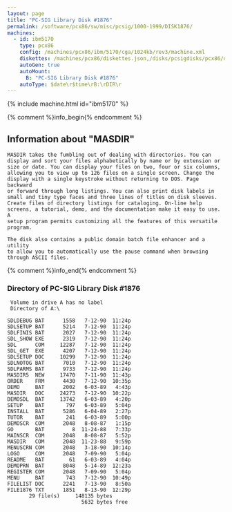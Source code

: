 ```yaml
---
layout: page
title: "PC-SIG Library Disk #1876"
permalink: /software/pcx86/sw/misc/pcsig/1000-1999/DISK1876/
machines:
  - id: ibm5170
    type: pcx86
    config: /machines/pcx86/ibm/5170/cga/1024kb/rev3/machine.xml
    diskettes: /machines/pcx86/diskettes.json,/disks/pcsigdisks/pcx86/diskettes.json
    autoGen: true
    autoMount:
      B: "PC-SIG Library Disk #1876"
    autoType: $date\r$time\rB:\rDIR\r
---
```


{% include machine.html id="ibm5170" %}

{% comment %}info_begin{% endcomment %}

## Information about "MASDIR"

    MASDIR takes the fumbling out of dealing with directories. You can
    display and sort your files alphabetically by name or by extension or
    size or date. You can display your files on two, four or six columns,
    allowing you to view up to 126 files on a single screen. Change the
    display with a single keystroke without returning to DOS. Page backward
    or forward through long listings. You can also print disk labels in
    small and tiny type faces and three lines of titles on disk sleeves.
    Create files of directory listings for cataloging. On-line help
    screens, a tutorial, demo, and the documentation make it easy to use. A
    setup program permits customizing all the features of this versatile
    program.
    
    The disk also contains a public domain batch file enhancer and a utility
    to allow you to automatically use the pause command when browsing
    through ASCII files.
{% comment %}info_end{% endcomment %}


### Directory of PC-SIG Library Disk #1876

     Volume in drive A has no label
     Directory of A:\

    SDLDEBUG BAT      1558   7-12-90  11:24p
    SDLSETUP BAT      5214   7-12-90  11:24p
    SDLFINIS BAT      2027   7-12-90  11:24p
    SDL_SHOW EXE      2319   7-12-90  11:24p
    SDL      COM     12287   7-12-90  11:24p
    SDL_GET  EXE      4207   7-12-90  11:24p
    SDLSETUP DOC     10299   7-12-90  11:24p
    SDLNOTOG BAT      7010   7-12-90  11:24p
    SDLPARMS BAT      9733   7-12-90  11:24p
    MASDIR5  NEW     17470   7-11-90  11:43p
    ORDER    FRM      4430   7-12-90  10:35p
    DEMO     BAT      2002   6-03-89   4:43p
    MASDIR   DOC     24273   7-12-90  10:22p
    DEMOSDL  BAT     13742   6-03-89   4:20p
    SETUP    BAT       797   6-03-89   5:04p
    INSTALL  BAT      5286   6-04-89   2:27p
    TUTOR    BAT       241   6-03-89   5:00p
    DEMOSCR  COM      2048   8-08-87   1:15p
    GO       BAT         8  11-24-88   7:33p
    MAINSCR  COM      2048   8-08-87   5:52p
    MASDIR   COM      2048  11-23-88   9:59p
    MENUSCRN COM      2048   3-18-90  10:14p
    LOGO     COM      2048   7-09-90   5:04p
    README   BAT        61   6-03-89   4:04p
    DEMOPRN  BAT      8048   5-14-89  12:23a
    REGISTER COM      2048   7-09-90   5:04p
    MENU     BAT       743   7-12-90  10:49p
    FILELIST DOC      2241   7-13-90   8:50a
    FILE1876 TXT      1851   8-13-90  12:29p
           29 file(s)     148135 bytes
                            5632 bytes free
